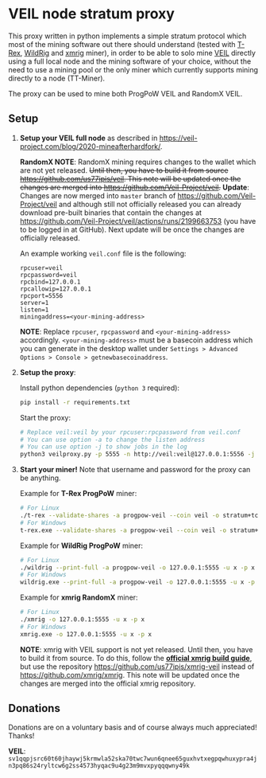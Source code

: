 # VEIL node stratum proxy

This proxy written in python implements a simple stratum protocol which most of the mining software out there should understand (tested with [T-Rex](https://trex-miner.com/), [WildRig](https://github.com/andru-kun/wildrig-multi) and [xmrig](https://xmrig.com/) miner), in order to be able to solo mine [VEIL](https://veil-project.com/) directly using a full local node and the mining software of your choice, without the need to use a mining pool or the only miner which currently supports mining directly to a node (TT-Miner).

The proxy can be used to mine both ProgPoW VEIL and RandomX VEIL.

## Setup

1. **Setup your VEIL full node** as described in https://veil-project.com/blog/2020-mineafterhardfork/.

   **RandomX NOTE**: RandomX mining requires changes to the wallet which are not yet released. ~~Until then, you have to build it from source https://github.com/us77ipis/veil. This note will be updated once the changes are merged into https://github.com/Veil-Project/veil.~~ **Update**: Changes are now merged into `master` branch of https://github.com/Veil-Project/veil and although still not officially released you can already download pre-built binaries that contain the changes at https://github.com/Veil-Project/veil/actions/runs/2199663753 (you have to be logged in at GitHub). Next update will be once the changes are officially released.

   An example working `veil.conf` file is the following:
   ```
   rpcuser=veil
   rpcpassword=veil
   rpcbind=127.0.0.1
   rpcallowip=127.0.0.1
   rpcport=5556
   server=1
   listen=1
   miningaddress=<your-mining-address>
   ```
   **NOTE**: Replace `rpcuser`, `rpcpassword` and `<your-mining-address>` accordingly.
   `<your-mining-address>` must be a basecoin address which you can generate in the desktop wallet under `Settings > Advanced Options > Console > getnewbasecoinaddress`.

2. **Setup the proxy**:

   Install python dependencies (`python 3` required):
   ```bash
   pip install -r requirements.txt
   ```
   Start the proxy:
   ```bash
   # Replace veil:veil by your rpcuser:rpcpassword from veil.conf
   # You can use option -a to change the listen address
   # You can use option -j to show jobs in the log
   python3 veilproxy.py -p 5555 -n http://veil:veil@127.0.0.1:5556 -j
   ```

3. **Start your miner!** Note that username and password for the proxy can be anything.

   Example for **T-Rex ProgPoW** miner:
   ```bash
   # For Linux
   ./t-rex --validate-shares -a progpow-veil --coin veil -o stratum+tcp://127.0.0.1:5555 -u x -p x
   # For Windows
   t-rex.exe --validate-shares -a progpow-veil --coin veil -o stratum+tcp://127.0.0.1:5555 -u x -p x
   ```

   Example for **WildRig ProgPoW** miner:
   ```bash
   # For Linux
   ./wildrig --print-full -a progpow-veil -o 127.0.0.1:5555 -u x -p x
   # For Windows
   wildrig.exe --print-full -a progpow-veil -o 127.0.0.1:5555 -u x -p x
   ```

   Example for **xmrig RandomX** miner:
   ```bash
   # For Linux
   ./xmrig -o 127.0.0.1:5555 -u x -p x
   # For Windows
   xmrig.exe -o 127.0.0.1:5555 -u x -p x
   ```
   **NOTE**: xmrig with VEIL support is not yet released. Until then, you have to build it from source. To do this, follow the [**official xmrig build guide**](https://xmrig.com/docs/miner/build), but use the repository https://github.com/us77ipis/xmrig-veil instead of https://github.com/xmrig/xmrig. This note will be updated once the changes are merged into the official xmrig repository.


## Donations

Donations are on a voluntary basis and of course always much appreciated! Thanks!

**VEIL**: `sv1qqpjsrc60t60jhaywj5krmwla52ska70twc7wun6qnee65guxhvtxegpqwhuxypra4jn3pq86s24ryltcw6g2ss4573hyqac9u4g23m9mvxpyqqqwny49k`
